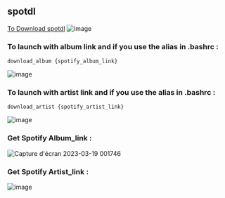 ## spotdl

[To Download spotdl](https://github.com/spotDL/spotify-downloader)
![image](https://user-images.githubusercontent.com/81537743/230634159-ca854407-7076-4d80-b342-530f53277993.png)

### To launch with album link and if you use the alias in .bashrc : 
```
download_album {spotify_album_link}
```
![image](https://user-images.githubusercontent.com/81537743/230629335-f3201e33-560f-4bf5-9620-332e7c0429c8.png)

### To launch with artist link and if you use the alias in .bashrc :
```
download_artist {spotify_artist_link}
```
![image](https://user-images.githubusercontent.com/81537743/230634214-bb1544b6-98ef-4753-be02-d01141f20aa5.png)

### Get Spotify Album_link :
![Capture d'écran 2023-03-19 001746](https://user-images.githubusercontent.com/81537743/226145030-8031e764-a70c-45be-a2d1-57d39c25b524.png)

### Get Spotify Artist_link :
![image](https://user-images.githubusercontent.com/81537743/230629768-ee87f714-56e3-4671-b36e-3b6a2edf7327.png)
